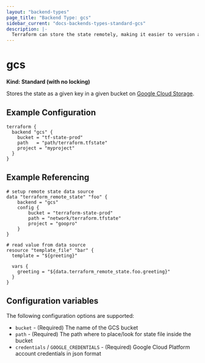 ```yaml
---
layout: "backend-types"
page_title: "Backend Type: gcs"
sidebar_current: "docs-backends-types-standard-gcs"
description: |-
  Terraform can store the state remotely, making it easier to version and work with in a team.
---
```


# gcs

**Kind: Standard (with no locking)**

Stores the state as a given key in a given bucket on [Google Cloud Storage](https://cloud.google.com/storage/).

## Example Configuration

```
terraform {
  backend "gcs" {
    bucket = "tf-state-prod"
    path   = "path/terraform.tfstate"
    project = "myproject"
  }
}
```

## Example Referencing

```hcl
# setup remote state data source
data "terraform_remote_state" "foo" {
	backend = "gcs"
	config {
		bucket = "terraform-state-prod"
		path = "network/terraform.tfstate"
		project = "goopro"
	}
}

# read value from data source
resource "template_file" "bar" {
  template = "${greeting}"

  vars {
    greeting = "${data.terraform_remote_state.foo.greeting}"
  }
}
```

## Configuration variables

The following configuration options are supported:

 * `bucket` - (Required) The name of the GCS bucket
 * `path` - (Required) The path where to place/look for state file inside the bucket
 * `credentials` / `GOOGLE_CREDENTIALS` - (Required) Google Cloud Platform account credentials in json format
